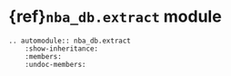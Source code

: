 # {ref}`nba_db.extract` module

```{eval-rst}
.. automodule:: nba_db.extract
    :show-inheritance:
    :members:
    :undoc-members:
```
